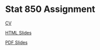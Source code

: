 # Stat 850 Assignment

[CV](https://fagyemang2.github.io/FrankAgyemangCV.pdf)

[HTML Slides](https://github.com/fagyemang2/fagyemang2.github.io/blob/main/README.html)

[PDF Slides]()
